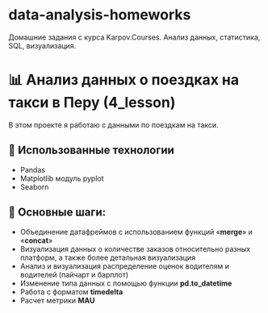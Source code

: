 # data-analysis-homeworks
Домашние задания с курса Karpov.Courses. Анализ данных, статистика, SQL, визуализация.

# 📊 Анализ данных о поездках на такси в Перу (4_lesson)  
В этом проекте я работаю с данными по поездкам на такси.

## 🔧 Использованные технологии  
- Pandas
- Matplotlib модуль pyplot
- Seaborn 

## 📌 Основные шаги:  
- Объединение датафреймов с использованием функций «**merge**» и «**concat**» 
- Визуализация данных о количестве заказов относительно разных платформ, а также более детальная визуализация 
- Анализ и визуализация распределение оценок водителям и водителей (пайчарт и барплот)
- Изменение типа данных с помощью функции **pd.to_datetime**
- Работа с форматом **timedelta**
- Расчет метрики **MAU**
